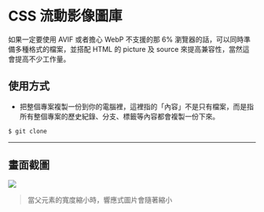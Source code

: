 # CSS 流動影像圖庫

如果一定要使用 AVIF 或者擔心 WebP 不支援的那 6% 瀏覽器的話，可以同時準備多種格式的檔案，並搭配 HTML 的 picture 及 source 來提高兼容性，當然這會提高不少工作量。

## 使用方式
- 把整個專案複製一份到你的電腦裡，這裡指的「內容」不是只有檔案，而是指所有整個專案的歷史紀錄、分支、標籤等內容都會複製一份下來。
```sh
$ git clone
```

----

## 畫面截圖
![](https://i.imgur.com/zdtEdsT.png)
> 當父元素的寬度縮小時，響應式圖片會隨著縮小

